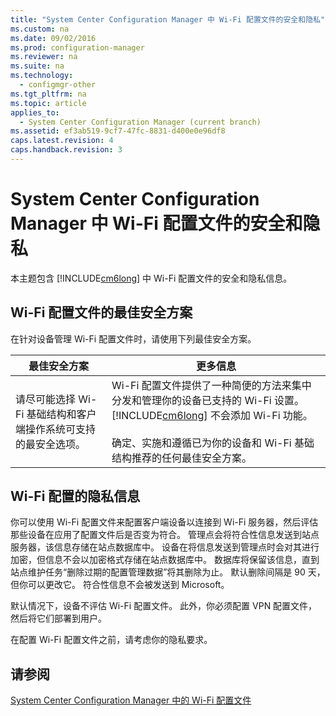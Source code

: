 ```yaml
---
title: "System Center Configuration Manager 中 Wi-Fi 配置文件的安全和隐私"
ms.custom: na
ms.date: 09/02/2016
ms.prod: configuration-manager
ms.reviewer: na
ms.suite: na
ms.technology: 
  - configmgr-other
ms.tgt_pltfrm: na
ms.topic: article
applies_to: 
  - System Center Configuration Manager (current branch)
ms.assetid: ef3ab519-9cf7-47fc-8831-d400e0e96df8
caps.latest.revision: 4
caps.handback.revision: 3
---
```

# System Center Configuration Manager 中 Wi-Fi 配置文件的安全和隐私
本主题包含 [!INCLUDE[cm6long](../LocTest/includes/cm6long_md.md)] 中 Wi\-Fi 配置文件的安全和隐私信息。  
  
##  <a name="BKMK_Security_RemoteConnections"></a> Wi\-Fi 配置文件的最佳安全方案  
 在针对设备管理 Wi\-Fi 配置文件时，请使用下列最佳安全方案。  
  
|最佳安全方案|更多信息|  
|------------|----------|  
|请尽可能选择 Wi\-Fi 基础结构和客户端操作系统可支持的最安全选项。|Wi\-Fi 配置文件提供了一种简便的方法来集中分发和管理你的设备已支持的 Wi\-Fi 设置。[!INCLUDE[cm6long](../LocTest/includes/cm6long_md.md)] 不会添加 Wi\-Fi 功能。<br /><br /> 确定、实施和遵循已为你的设备和 Wi\-Fi 基础结构推荐的任何最佳安全方案。|  
  
## Wi\-Fi 配置的隐私信息  
 你可以使用 Wi\-Fi 配置文件来配置客户端设备以连接到 Wi\-Fi 服务器，然后评估那些设备在应用了配置文件后是否变为符合。 管理点会将符合性信息发送到站点服务器，该信息存储在站点数据库中。 设备在将信息发送到管理点时会对其进行加密，但信息不会以加密格式存储在站点数据库中。 数据库将保留该信息，直到站点维护任务“删除过期的配置管理数据”将其删除为止。 默认删除间隔是 90 天，但你可以更改它。 符合性信息不会被发送到 Microsoft。  
  
 默认情况下，设备不评估 Wi\-Fi 配置文件。 此外，你必须配置 VPN 配置文件，然后将它们部署到用户。  
  
 在配置 Wi\-Fi 配置文件之前，请考虑你的隐私要求。  
  
## 请参阅  
 [System Center Configuration Manager 中的 Wi\-Fi 配置文件](../LocTest/Wi-Fi-Profiles-in-System-Center-Configuration-Manager.md)
